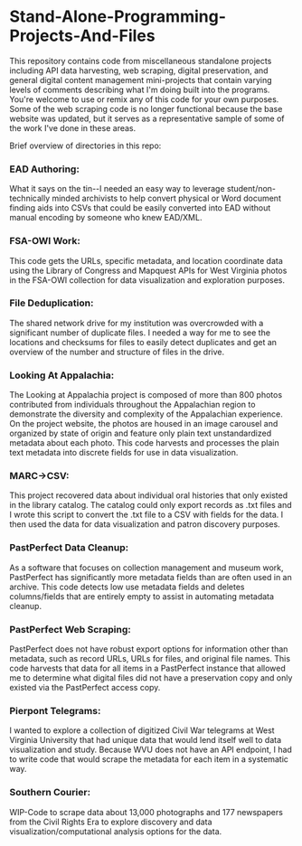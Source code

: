 # Stand-Alone-Programming-Projects-And-Files
This repository contains code from miscellaneous standalone projects including API data harvesting, web scraping, digital preservation, and general digital content management mini-projects that contain varying levels of comments describing what I'm doing built into the programs. You're welcome to use or remix any of this code for your own purposes. Some of the web scraping code is no longer functional because the base website was updated, but it serves as a representative sample of some of the work I've done in these areas.

Brief overview of directories in this repo: 

### EAD Authoring: 
What it says on the tin--I needed an easy way to leverage student/non-technically minded archivists to help convert physical or Word document finding aids into CSVs that could be easily converted into EAD without manual encoding by someone who knew EAD/XML.

### FSA-OWI Work:
This code gets the URLs, specific metadata, and location coordinate data using the Library of Congress and Mapquest APIs for West Virginia photos in the FSA-OWI collection for data visualization and exploration purposes.

### File Deduplication: 
The shared network drive for my institution was overcrowded with a significant number of duplicate files. I needed a way for me to see the locations and checksums for files to easily detect duplicates and get an overview of the number and structure of files in the drive. 

### Looking At Appalachia: 
The Looking at Appalachia project is composed of more than 800 photos contributed from individuals throughout the Appalachian region to demonstrate the diversity and complexity of the Appalachian experience. On the project website, the photos are housed in an image carousel and organized by state of origin and feature only plain text unstandardized metadata about each photo. This code harvests and processes the plain text metadata into discrete fields for use in data visualization.

### MARC->CSV: 
This project recovered data about individual oral histories that only existed in the library catalog. The catalog could only export records as .txt files and I wrote this script to convert the .txt file to a CSV with fields for the data. I then used the data for data visualization and patron discovery purposes. 

### PastPerfect Data Cleanup: 
As a software that focuses on collection management and museum work, PastPerfect has significantly more metadata fields than are often used in an archive. This code detects low use metadata fields and deletes columns/fields that are entirely empty to assist in automating metadata cleanup. 

### PastPerfect Web Scraping: 
PastPerfect does not have robust export options for information other than metadata, such as record URLs, URLs for files, and original file names. This code harvests that data for all items in a PastPerfect instance that allowed me to determine what digital files did not have a preservation copy and only existed via the PastPerfect access copy.

### Pierpont Telegrams: 
I wanted to explore a collection of digitized Civil War telegrams at West Virginia University that had unique data that would lend itself well to data visualization and study. Because WVU does not have an API endpoint, I had to write code that would scrape the metadata for each item in a systematic way. 

### Southern Courier:
WIP-Code to scrape data about 13,000 photographs and 177 newspapers from the Civil Rights Era to explore discovery and data visualization/computational analysis options for the data.
